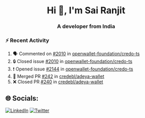 <h1 align="center">Hi 👋, I'm Sai Ranjit</h1>
<h3 align="center">A developer from India</h3>

### :zap: Recent Activity

<!--START_SECTION:activity-->
1. 🗣 Commented on [#2010](https://github.com/openwallet-foundation/credo-ts/issues/2010#issuecomment-2577788400) in [openwallet-foundation/credo-ts](https://github.com/openwallet-foundation/credo-ts)
2. 🔒 Closed issue [#2010](https://github.com/openwallet-foundation/credo-ts/issues/2010) in [openwallet-foundation/credo-ts](https://github.com/openwallet-foundation/credo-ts)
3. ❗ Opened issue [#2144](https://github.com/openwallet-foundation/credo-ts/issues/2144) in [openwallet-foundation/credo-ts](https://github.com/openwallet-foundation/credo-ts)
4. 🎉 Merged PR [#242](https://github.com/credebl/adeya-wallet/pull/242) in [credebl/adeya-wallet](https://github.com/credebl/adeya-wallet)
5. ❌ Closed PR [#240](https://github.com/credebl/adeya-wallet/pull/240) in [credebl/adeya-wallet](https://github.com/credebl/adeya-wallet)
<!--END_SECTION:activity-->

## 🌐 Socials:
[![LinkedIn](https://img.shields.io/badge/LinkedIn-%230077B5.svg?logo=linkedin&logoColor=white)](https://linkedin.com/in/sairanjit) [![Twitter](https://img.shields.io/badge/Twitter-%231DA1F2.svg?logo=Twitter&logoColor=white)](https://twitter.com/sairanjit_) 
